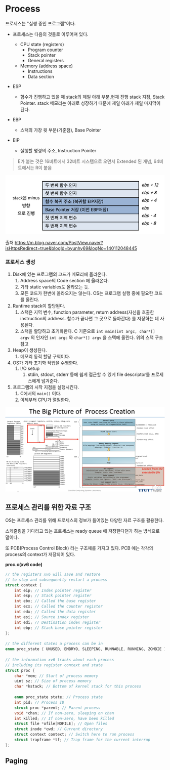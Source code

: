 # Process

프로세스는 "실행 중인 프로그램"이다.

- 프로세스는 다음의 것들로 이루어져 있다.
	- CPU state (registers)
		- Program counter
		- Stack pointer
		- General registers
	- Memory (address space)
		- Instructions
		- Data section


- ESP 
	- 함수가 진행하고 있을 때  stack의 제일 아래 부분,현재 진행 stack 지점, Stack Pointer. stack 메모리는 아래로 성장하기 때문에 제일 아래가 제일 마지막이 된다.
- EBP
	- 스택의 가장 윗 부분(기준점), Base Pointer
- EIP
	- 실행할 명령의 주소, Instruction Pointer

>E가 붙는 것은 16비트에서 32비트 시스템으로 오면서 Extended 된 개념, 64비트에서는 R이 붙음


![](스크린샷%202022-10-13%20오후%205.36.20.png)

출처
https://m.blog.naver.com/PostView.naver?isHttpsRedirect=true&blogId=byunhy69&logNo=140112048445

### 프로세스 생성
1. Disk에 있는 프로그램의 코드가 메모리에 올라온다.
	1. Address space의 Code section 에 올라온다.
	2. 기타 static variables도 올라오는 듯.
	3. 모든 코드가 한번에 올라오지는 않는다. OS는 프로그램 실행 중에 필요한 코드를  올린다.
2. Runtime stack이 할당된다.
	1. 스택은 지역 변수, function parameter, return address(자신을 호출한 instruction의 address. 함수가 끝나면 그 곳으로 돌아간다) 를 저장하는 데 사용된다.
	2. 스택을 할당하고 초기화한다. C 기준으로 `int main(int argc, char*[] argv` 의 인자인 `int argc` 와 `char*[] argv` 을 스택에 올린다. 위의 스택 구조 참고
3. Heap이 생성된다.
	1. 메모리 동적 할당 구역이다.
4. OS가 기타 초기화 작업을 수행한다.
	1. I/O setup
		1. stdin, stdout, stderr 등에 쉽게 접근할 수 있게 file descriptor를 프로세스에게 넘겨준다.
5. 프로그램의 시작 지점을 실행시킨다.
	1. C에서의 `main()` 이다.
	2. 이제부터 CPU가 열일한다.

![](스크린샷%202022-10-13%20오후%205.58.51.png)

## 프로세스 관리를 위한 자료 구조
OS는 프로세스 관리를 위해 프로세스의 정보가 들어있는 다양한 자료 구조를 활용한다.

스케줄링을 기다리고 있는 프로세스는 ready queue 에 저장한다던가 하는 방식으로 말이다.

또 PCB(Process Control Block) 라는 구조체를 가지고 있다. PCB 에는 각각의 process의 context가 저장되어 있다.

**proc.c(xv6 code)**
```C
// the registers xv6 will save and restore
// to stop and subsequently restart a process
struct context {
	int eip; // Index pointer register
	int esp; // Stack pointer register
	int ebx; // Called the base register
	int ecx; // Called the counter register
	int edx; // Called the data register
	int esi; // Source index register
	int edi; // Destination index register
	int ebp; // Stack base pointer register
};

// the different states a process can be in
enum proc_state { UNUSED, EMBRYO, SLEEPING, RUNNABLE, RUNNING, ZOMBIE };

// the information xv6 tracks about each process
// including its register context and state
struct proc {
	char *mem; // Start of process memory
	uint sz; // Size of process memory
	char *kstack; // Bottom of kernel stack for this process
	
	enum proc_state state; // Process state
	int pid; // Process ID
	struct proc *parent; // Parent process
	void *chan; // If non-zero, sleeping on chan
	int killed; // If non-zero, have been killed
	struct file *ofile[NOFILE]; // Open files
	struct inode *cwd; // Current directory
	struct context context; // Switch here to run process
	struct trapframe *tf; // Trap frame for the current interrup
};
```

## Paging

